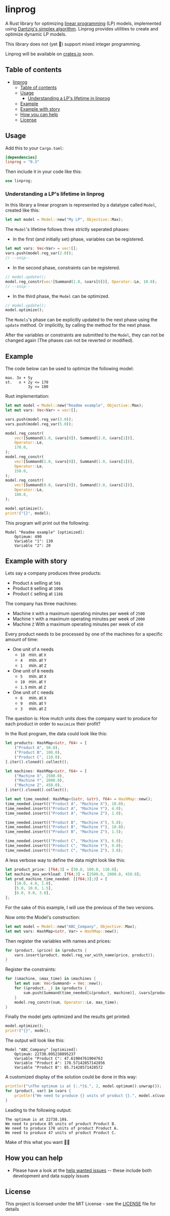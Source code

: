 # linprog

A Rust library for optimizing [linear programming](https://en.wikipedia.org/wiki/Linear_programming) (LP) models, implemented using [Dantzig's simplex algorithm](https://en.wikipedia.org/wiki/Simplex_algorithm).
Linprog provides utilities to create and optimize dynamic LP models.

This library does not (yet :turtle:) support mixed integer programming.

Linprog will be available on [crates.io](https://crates.io) soon.

## Table of contents
- [linprog](#linprog)
  - [Table of contents](#table-of-contents)
  - [Usage](#usage)
    - [Understanding a LP's lifetime in linprog](#understanding-a-lps-lifetime-in-linprog)
  - [Example](#example)
  - [Example with story](#example-with-story)
  - [How you can help](#how-you-can-help)
  - [License](#license)

## Usage
Add this to your `Cargo.toml`:
```toml
[dependencies]
linprog = "0.3"
```
Then include it in your code like this:
```rust
use linprog;
```
### Understanding a LP's lifetime in linprog
In this library a linear program is represented by a datatype called `Model`, created like this:
```rust
let mut model = Model::new("My LP", Objective::Max);
```
The `Model`'s lifetime follows three strictly seperated phases:
- In the first (and initially set) phase, variables can be registered. 
```rust
let mut vars: Vec<Var> = vec![];
vars.push(model.reg_var(2.0));
// --snip--
```
- In the second phase, constraints can be registered.
```rust
// model.update();
model.reg_constr(vec![Summand(1.0, &vars[0])], Operator::Le, 10.0);
// --snip--
```
- In the third phase, the `Model` can be optimized.
```rust
// model.update();
model.optimize();
```
The `Models`'s phase can be explicitly updated to the next phase using the `update` method. Or implicitly, by calling the method for the next phase.

After the variables or constraints are submitted to the `Model`, they can not be changed again (The phases can not be reverted or modified).


## Example
The code below can be used to optimize the following model:
```
max. 3x + 5y
st.   x + 2y <= 170
          3y <= 180
```
Rust implementation:
```rust
let mut model = Model::new("Readme example", Objective::Max);
let mut vars: Vec<Var> = vec![];

vars.push(model.reg_var(3.0));
vars.push(model.reg_var(5.0));

model.reg_constr(
    vec![Summand(1.0, &vars[0]), Summand(2.0, &vars[1])],
    Operator::Le,
    170.0,
);
model.reg_constr(
    vec![Summand(1.0, &vars[0]), Summand(1.0, &vars[1])],
    Operator::Le,
    150.0,
);
model.reg_constr(
    vec![Summand(0.0, &vars[0]), Summand(3.0, &vars[1])],
    Operator::Le,
    180.0,
);

model.optimize();
print!("{}", model);
```
This program will print out the following:
```
Model "Readme example" [optimized]:
    Optimum: 490
    Variable "1": 130
    Variable "2": 20
```

## Example with story
Lets say a company produces three products: 
 - Product `A` selling at `50$`
 - Product `B` selling at `100$`
 - Product `C` selling at `110$`

The company has three machines: 
 - Machine `X` with a maximum operating minutes per week of `2500`
 - Machine `Y` with a maximum operating minutes per week of `2000`
 - Machine `Z` With a maximum operating minutes per week of `450`
 

Every product needs to be processed by one of the machines for a specific amount of time:
 - One unit of `A` needs 
   - `10`&nbsp;&nbsp;&nbsp;min. at `X`
   - `4`&nbsp;&nbsp;&nbsp;&nbsp;&nbsp;min. at `Y`
   - `1`&nbsp;&nbsp;&nbsp;&nbsp;&nbsp;min. at `Z`
 - One unit of `B` needs 
   - `5`&nbsp;&nbsp;&nbsp;&nbsp;&nbsp;min. at `X`
   - `10`&nbsp;&nbsp;&nbsp;min. at `Y`
   - `1.5`&nbsp;min. at `Z`
 - One unit of `C` needs 
   - `6`&nbsp;&nbsp;&nbsp;&nbsp;&nbsp;min. at `X`
   - `9`&nbsp;&nbsp;&nbsp;&nbsp;&nbsp;min. at `Y`
   - `3`&nbsp;&nbsp;&nbsp;&nbsp;&nbsp;min. at `Z`
 

The question is: How mutch units does the company want to produce for each product in order to `maximize` their profit?

In the Rust program, the data could look like this:
```rust
let products: HashMap<&str, f64> = [
    ("Product A", 50.0),
    ("Product B", 100.0),
    ("Product C", 110.0),
].iter().cloned().collect();

let machines: HashMap<&str, f64> = [
    ("Machine X", 2500.0),
    ("Machine Y", 2000.0),
    ("Machine Z", 450.0),
].iter().cloned().collect();

let mut time_needed: HashMap<(&str, &str), f64> = HashMap::new();
time_needed.insert(("Product A", "Machine X"), 10.0);
time_needed.insert(("Product A", "Machine Y"), 4.0);
time_needed.insert(("Product A", "Machine Z"), 1.0);

time_needed.insert(("Product B", "Machine X"), 5.0);
time_needed.insert(("Product B", "Machine Y"), 10.0);
time_needed.insert(("Product B", "Machine Z"), 1.5);

time_needed.insert(("Product C", "Machine X"), 6.0);
time_needed.insert(("Product C", "Machine Y"), 9.0);
time_needed.insert(("Product C", "Machine Z"), 3.0);
```
A less verbose way to define the data might look like this:
```rust
let product_price: [f64;3] = [50.0, 100.0, 110.0];
let machine_max_workload: [f64;3] = [2500.0, 2000.0, 450.0];
let prod_machine_time_needed: [[f64;3];3] = [
    [10.0, 4.0, 1.0],
    [5.0, 10.0, 1.5],
    [6.0, 9.0, 3.0],
];
```
For the sake of this example, I will use the previous of the two versions.

Now onto the Model's construction:
```rust
let mut model = Model::new("ABC_Company", Objective::Max);
let mut vars: HashMap<&str, Var> = HashMap::new();
```
Then register the variables with names and prices:
```rust
for (product, &price) in &products {
    vars.insert(product, model.reg_var_with_name(price, product));
}
```
Register the constraints:
```rust
for (&machine, &max_time) in &machines {
    let mut sum: Vec<Summand> = Vec::new();
    for (&product, _) in &products {
        sum.push(Summand(time_needed[&(product, machine)], &vars[product]));
    }
    model.reg_constr(sum, Operator::Le, max_time);
}
```
Finally the model gets optimized and the results get printed:
```rust
model.optimize();
print!("{}", model);
```
The output will look like this:
```
Model "ABC_Company" [optimized]:
    Optimum: 22738.095238095237
    Variable "Product C": 47.61904761904763
    Variable "Product A": 178.57142857142856
    Variable "Product B": 85.71428571428572
```
A customized display of the solution could be done in this way:
```rust
println!("\nThe optimum is at {:.*}$.", 2, model.optimum().unwrap());
for (product, var) in &vars {
    println!("We need to produce {} units of product {}.", model.x(&var).unwrap().floor(), product);
}
```
Leading to the following output:
```
The optimum is at 22738.10$.
We need to produce 85 units of product Product B.
We need to produce 178 units of product Product A.
We need to produce 47 units of product Product C.
```
Make of this what you want :ok_woman:

## How you can help
* Please have a look at the [help wanted issues](https://github.com/jonathansc/linprog/labels/help%20wanted) -- these include both development and data supply issues

## License
This project is licensed under the MIT License - see the [LICENSE](LICENSE) file for details